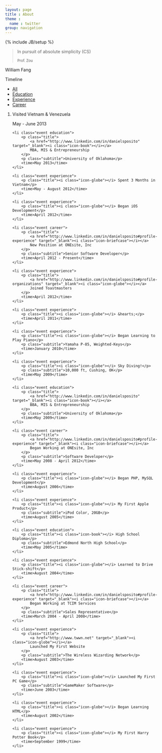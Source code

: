 ```yaml
---
layout: page
title : About
theme :
  name : twitter
group: navigation
---
```

{% include JB/setup %}

<link href="/media/css/timeline.css" rel="stylesheet" type="text/css" media="all">
<script type="text/javascript" src="{/media/js/timeline.js"></script>

<blockquote>
	<p>In pursuit of absolute simplicity<span class="muted"> (CS)</span></p>
	<small>Prof. Zou</small>
</blockquote>

William Fang

<div class="navbar" id="timeline-navbar">
	<div class="navbar-inner">
		<span class="brand">Timeline</span>
		<ul class="nav">
			<li class="active"><a href="javascript:void(0);" data-filter="all">All</a></li>
			<li><a href="javascript:void(0);" data-filter="education">Education</a></li>
			<li><a href="javascript:void(0);" data-filter="experience">Experience</a></li>
			<li><a href="javascript:void(0);" data-filter="career">Career</a></li>
		</ul>
	</div>
</div>

<ol id="timeline">
	<li class="event experience">
		<p class="title"><i class="icon-globe"></i> Visited Vietnam & Venezuela</p>
		<time>May - June 2013</time>
	</li>
	
	<li class="event education">
		<p class="title">
			<a href="http://www.linkedin.com/in/danielsposito" target="_blank"><i class="icon-book"></i></a>
			MBA, MIS & Entrepreneurship
		</p>
		<p class="subtitle">University of Oklahoma</p>
		<time>May 2013</time>
	</li>
	
	<li class="event experience">
		<p class="title"><i class="icon-globe"></i> Spent 3 Months in Vietnam</p>
		<time>May - August 2012</time>
	</li>
	
	<li class="event experience">
		<p class="title"><i class="icon-globe"></i> Began iOS Development</p>
		<time>April 2012</time>
	</li>
	
	<li class="event career">
		<p class="title">
			<a href="http://www.linkedin.com/in/danielsposito#profile-experience" target="_blank"><i class="icon-briefcase"></i></a>
			New Position at ONEsite, Inc
		</p>
		<p class="subtitle">Senior Software Developer</p>
		<time>April 2012 - Present</time>
	</li>
	
	<li class="event experience">
		<p class="title">
			<a href="http://www.linkedin.com/in/danielsposito#profile-organizations" target="_blank"><i class="icon-globe"></i></a>
			Joined Toastmasters
		</p>
		<time>April 2012</time>
	</li>
	
	<li class="event experience">
		<p class="title"><i class="icon-globe"></i> &hearts;</p>
		<time>April 2011</time>
	</li>
	
	<li class="event experience">
		<p class="title"><i class="icon-globe"></i> Began Learning to Play Piano</p>
		<p class="subtitle">Yamaha P-85, Weighted-Keys</p>
		<time>January 2010</time>
	</li>
	
	<li class="event experience">
		<p class="title"><i class="icon-globe"></i> Sky Diving!</p>
		<p class="subtitle">10,000 ft, Cushing, OK</p>
		<time>May 2009</time>
	</li>
	
	<li class="event education">
		<p class="title">
			<a href="http://www.linkedin.com/in/danielsposito" target="_blank"><i class="icon-book"></i></a>
			BBA, MIS & Entrepreneurship
		</p>
		<p class="subtitle">University of Oklahoma</p>
		<time>May 2009</time>
	</li>
	
	<li class="event career">
		<p class="title">
			<a href="http://www.linkedin.com/in/danielsposito#profile-experience" target="_blank"><i class="icon-briefcase"></i></a>
			Began Working at ONEsite, Inc
		</p>
		<p class="subtitle">Software Developer</p>
		<time>May 2008 - April 2012</time>
	</li>
	
	<li class="event experience">
		<p class="title"><i class="icon-globe"></i> Began PHP, MySQL Development</p>
		<time>August 2006</time>
	</li>
	
	<li class="event experience">
		<p class="title"><i class="icon-globe"></i> My First Apple Product</p>
		<p class="subtitle">iPod Color, 20GB</p>
		<time>August 2005</time>
	</li>
	
	<li class="event education">
		<p class="title"><i class="icon-book"></i> High School Diploma</p>
		<p class="subtitle">Edmond North High School</p>
		<time>May 2005</time>
	</li>
	
	<li class="event experience">
		<p class="title"><i class="icon-globe"></i> Learned to Drive Stick-shift</p>
		<time>August 2004</time>
	</li>
	
	<li class="event career">
		<p class="title">
			<a href="http://www.linkedin.com/in/danielsposito#profile-experience" target="_blank"><i class="icon-briefcase"></i></a>
			Began Working at TCIM Services
		</p>
		<p class="subtitle">Sales Representative</p>
		<time>March 2004 - April 2008</time>
	</li>
	
	<li class="event experience">
		<p class="title">
			<a href="http://www.twwn.net" target="_blank"><i class="icon-globe"></i></a>
			Launched My First Website
		</p>
		<p class="subtitle">The Wireless Wizarding Network</p>
		<time>August 2003</time>
	</li>
	
	<li class="event experience">
		<p class="title"><i class="icon-globe"></i> Launched My First PC Game</p>
		<p class="subtitle">GameMaker Software</p>
		<time>June 2003</time>
	</li>
	
	<li class="event experience">
		<p class="title"><i class="icon-globe"></i> Began Learning HTML</p>
		<time>August 2002</time>
	</li>
	
	<li class="event experience">
		<p class="title"><i class="icon-globe"></i> My First Harry Potter Book</p>
		<time>September 1999</time>
	</li>
</ol>
